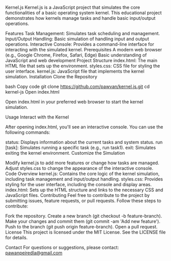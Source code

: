 Kernel.js
Kernel.js is a JavaScript project that simulates the core functionalities of a basic operating system kernel. This educational project demonstrates how kernels manage tasks and handle basic input/output operations.

Features
Task Management: Simulates task scheduling and management.
Input/Output Handling: Basic simulation of handling input and output operations.
Interactive Console: Provides a command-line interface for interacting with the simulated kernel.
Prerequisites
A modern web browser (e.g., Google Chrome, Firefox, Safari, Edge)
Basic understanding of JavaScript and web development
Project Structure
index.html: The main HTML file that sets up the environment.
styles.css: CSS file for styling the user interface.
kernel.js: JavaScript file that implements the kernel simulation.
Installation
Clone the Repository

bash
Copy code
git clone https://github.com/pawvan/kernel.js.git
cd kernel-js
Open index.html

Open index.html in your preferred web browser to start the kernel simulation.

Usage
Interact with the Kernel

After opening index.html, you'll see an interactive console. You can use the following commands:

status: Displays information about the current tasks and system status.
run [task]: Simulates running a specific task (e.g., run task1).
exit: Simulates exiting the kernel environment.
Customize the Simulation

Modify kernel.js to add more features or change how tasks are managed.
Adjust styles.css to change the appearance of the interactive console.
Code Overview
kernel.js: Contains the core logic of the kernel simulation, including task management and input/output handling.
styles.css: Provides styling for the user interface, including the console and display areas.
index.html: Sets up the HTML structure and links to the necessary CSS and JavaScript files.
Contributing
Feel free to contribute to the project by submitting issues, feature requests, or pull requests. Follow these steps to contribute:

Fork the repository.
Create a new branch (git checkout -b feature-branch).
Make your changes and commit them (git commit -am 'Add new feature').
Push to the branch (git push origin feature-branch).
Open a pull request.
License
This project is licensed under the MIT License. See the LICENSE file for details.

Contact
For questions or suggestions, please contact:
pawanpeiredla@gmail.com
